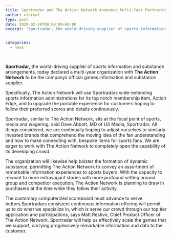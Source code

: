 ```yaml
---
title: Sportradar and The Action Network Announce Multi-Year Partnership for Real-Time Data
author: xforeal 
type: post
date: 2020-02-20T00:00:00+00:00
excerpt: 'Sportradar, the world-driving supplier of sports information and substance arrangements, today declared a multi-year association with The Action Network to be the companys official games information and substance provider '


categories:
  - news

---
```

**Sportradar,** the world-driving supplier of sports information and substance arrangements, today declared a multi-year organization with **The Action Network** to be the companys official games information and substance supplier. 

Specifically, The Action Network will use Sportradars wide-extending sports information administrations for its top notch membership item, Action Edge, and to upgrade the portable experience for customers hoping to follow their preferred scores and details continuously. 

Sportradar, similar to The Action Network, sits at the focal point of sports, media and wagering, said Dave Abbott, MD of US Media, Sportradar. All things considered, we are continually hoping to adjust ourselves to similarly invested brands that comprehend the moving idea of the fan understanding and how to make connecting with, bespoke items for sports fans. We are eager to work with The Action Network to completely open the capability of its developing crowd. 

The organization will likewise help bolster the formation of dynamic substance, permitting The Action Network to convey an assortment of remarkable information experiences to sports buyers. With the capacity to recount to more extravagant stories with more profound setting around group and competitor execution, The Action Network is planning to draw in purchasers at the time while they follow their activity. 

The customary computerized scoreboard must advance to serve bettors.Sportradars consistent continuous information offering will permit us to do what we specialize in, which is serve our crowd through our top tier application and participations, says Matt Restivo, Chief Product Officer of The Action Network. Sportradar will help us effectively scale the games that we support, carrying progressively remarkable information and data to the customer.